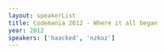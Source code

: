 ```yaml
---
layout: speakerList
title: Codemania 2012 - Where it all began
year: 2012
speakers: ['haacked', 'nzkoz']
---
```


